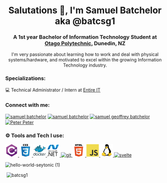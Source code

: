 <h1 align="center">Salutations 👋, I'm Samuel Batchelor aka @batcsg1</h1>
<h3 align="center">A 1st year Bachelor of Information Technology Student at <a href="https://www.op.ac.nz"/>Otago Polytechnic</a>, Dunedin, NZ</h3>
<p align="center">I'm very passionate about learning how to work and deal with physical systems/hardware, and motivated to excel within the growing Information Technology industry.</p>

<h3>Specializations:</h3>
<p>💻 Technical Administrator / Intern at <a href="https://entireit.nz"/>Entire IT</a></p>

<h3 align="left">Connect with me:</h3>
<p align="left">
<a href="https://www.linkedin.com/in/samuel-batchelor-522145262" target="blank"><img align="center" src="https://raw.githubusercontent.com/rahuldkjain/github-profile-readme-generator/master/src/images/icons/Social/linked-in-alt.svg" alt="samuel batchelor" height="30" width="40" /></a>
<a href="https://www.facebook.com/samuel.batchelor2005" target="blank"><img align="center" src="https://raw.githubusercontent.com/rahuldkjain/github-profile-readme-generator/master/src/images/icons/Social/facebook.svg" alt="samuel batchelor" height="30" width="40" /></a>
<a href="https://www.instagram.com/samuelbatchelor._.2005" target="blank"><img align="center" src="https://raw.githubusercontent.com/rahuldkjain/github-profile-readme-generator/master/src/images/icons/Social/instagram.svg" alt="samuel geoffrey batchelor" height="30" width="40" /></a>
<a href="https://www.youtube.com/watch?v=dQw4w9WgXcQ" target="blank"><img align="center" src="https://raw.githubusercontent.com/rahuldkjain/github-profile-readme-generator/master/src/images/icons/Social/discord.svg" alt="Peter Peter" height="30" width="40" /></a>
</p>

<h3 align="left">⚙️ Tools and Tech I use:</h3>
<p align="left"> <a href="https://www.w3schools.com/cs/" target="_blank" rel="noreferrer"> <img src="https://raw.githubusercontent.com/devicons/devicon/master/icons/csharp/csharp-original.svg" alt="csharp" width="40" height="40"/> </a> <a href="https://www.w3schools.com/css/" target="_blank" rel="noreferrer"> <img src="https://raw.githubusercontent.com/devicons/devicon/master/icons/css3/css3-original-wordmark.svg" alt="css3" width="40" height="40"/> </a> <a href="https://www.docker.com/" target="_blank" rel="noreferrer"> <img src="https://raw.githubusercontent.com/devicons/devicon/master/icons/docker/docker-original-wordmark.svg" alt="docker" width="40" height="40"/> </a> <a href="https://dotnet.microsoft.com/" target="_blank" rel="noreferrer"> <img src="https://raw.githubusercontent.com/devicons/devicon/master/icons/dot-net/dot-net-original-wordmark.svg" alt="dotnet" width="40" height="40"/> </a> <a href="https://git-scm.com/" target="_blank" rel="noreferrer"> <img src="https://www.vectorlogo.zone/logos/git-scm/git-scm-icon.svg" alt="git" width="40" height="40"/> </a> <a href="https://www.w3.org/html/" target="_blank" rel="noreferrer"> <img src="https://raw.githubusercontent.com/devicons/devicon/master/icons/html5/html5-original-wordmark.svg" alt="html5" width="40" height="40"/> </a> <a href="https://developer.mozilla.org/en-US/docs/Web/JavaScript" target="_blank" rel="noreferrer"> <img src="https://raw.githubusercontent.com/devicons/devicon/master/icons/javascript/javascript-original.svg" alt="javascript" width="40" height="40"/> </a> <a href="https://www.linux.org/" target="_blank" rel="noreferrer"> <img src="https://raw.githubusercontent.com/devicons/devicon/master/icons/linux/linux-original.svg" alt="linux" width="40" height="40"/> </a> <a href="https://svelte.dev" target="_blank" rel="noreferrer"> <img src="https://upload.wikimedia.org/wikipedia/commons/1/1b/Svelte_Logo.svg" alt="svelte" width="40" height="40"/> </a> </p>

![hello-world-seytonic (1)](https://github.com/user-attachments/assets/2639d285-44b2-44ec-b47e-bb327ab03601)

<p>&nbsp;<img align="center" src="https://github-readme-stats.vercel.app/api?username=batcsg1&show_icons=true&locale=en" alt="batcsg1" /></p>

